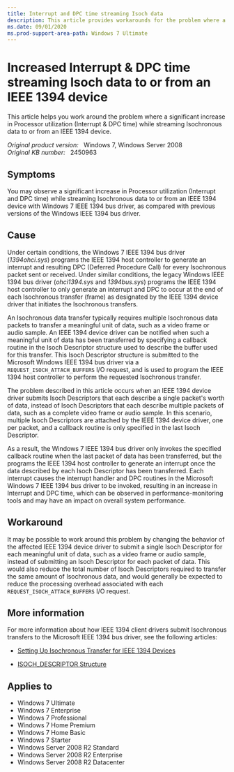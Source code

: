 ```yaml
---
title: Interrupt and DPC time streaming Isoch data
description: This article provides workarounds for the problem where a significant increase in Processor utilization (Interrupt & DPC time) while streaming Isochronous data to or from an IEEE 1394 device with Windows 7 IEEE 1394 bus driver, as compared with previous versions of the Windows IEEE 1394 bus driver.
ms.date: 09/01/2020
ms.prod-support-area-path: Windows 7 Ultimate
---
```

# Increased Interrupt & DPC time streaming Isoch data to or from an IEEE 1394 device

This article helps you work around the problem where a significant increase in Processor utilization (Interrupt & DPC time) while streaming Isochronous data to or from an IEEE 1394 device.

_Original product version:_ &nbsp; Windows 7, Windows Server 2008  
_Original KB number:_ &nbsp; 2450963

## Symptoms

You may observe a significant increase in Processor utilization (Interrupt and DPC time) while streaming Isochronous data to or from an IEEE 1394 device with Windows 7 IEEE 1394 bus driver, as compared with previous versions of the Windows IEEE 1394 bus driver.

## Cause

Under certain conditions, the Windows 7 IEEE 1394 bus driver (*1394ohci.sys*) programs the IEEE 1394 host controller to generate an interrupt and resulting DPC (Deferred Procedure Call) for every Isochronous packet sent or received. Under similar conditions, the legacy Windows IEEE 1394 bus driver (*ohci1394.sys* and *1394bus.sys*) programs the IEEE 1394 host controller to only generate an interrupt and DPC to occur at the end of each Isochronous transfer (frame) as designated by the IEEE 1394 device driver that initiates the Isochronous transfers.

An Isochronous data transfer typically requires multiple Isochronous data packets to transfer a meaningful unit of data, such as a video frame or audio sample. An IEEE 1394 device driver can be notified when such a meaningful unit of data has been transferred by specifying a callback routine in the Isoch Descriptor structure used to describe the buffer used for this transfer. This Isoch Descriptor structure is submitted to the Microsoft Windows IEEE 1394 bus driver via a `REQUEST_ISOCH_ATTACH_BUFFERS` I/O request, and is used to program the IEEE 1394 host controller to perform the requested Isochronous transfer.

The problem described in this article occurs when an IEEE 1394 device driver submits Isoch Descriptors that each describe a single packet's worth of data, instead of Isoch Descriptors that each describe multiple packets of data, such as a complete video frame or audio sample. In this scenario, multiple Isoch Descriptors are attached by the IEEE 1394 device driver, one per packet, and a callback routine is only specified in the last Isoch Descriptor.

As a result, the Windows 7 IEEE 1394 bus driver only invokes the specified callback routine when the last packet of data has been transferred, but the programs the IEEE 1394 host controller to generate an interrupt once the data described by each Isoch Descriptor has been transferred. Each interrupt causes the interrupt handler and DPC routines in the Microsoft Windows 7 IEEE 1394 bus driver to be invoked, resulting in an increase in Interrupt and DPC time, which can be observed in performance-monitoring tools and may have an impact on overall system performance.

## Workaround

It may be possible to work around this problem by changing the behavior of the affected IEEE 1394 device driver to submit a single Isoch Descriptor for each meaningful unit of data, such as a video frame or audio sample, instead of submitting an Isoch Descriptor for each packet of data. This would also reduce the total number of Isoch Descriptors required to transfer the same amount of Isochronous data, and would generally be expected to reduce the processing overhead associated with each `REQUEST_ISOCH_ATTACH_BUFFERS` I/O request.

## More information

For more information about how IEEE 1394 client drivers submit Isochronous transfers to the Microsoft IEEE 1394 bus driver, see the following articles:

- [Setting Up Isochronous Transfer for IEEE 1394 Devices](/windows-hardware/drivers/ieee/setting-up-isochronous-transfer-for-ieee-1394-devices)

- [ISOCH_DESCRIPTOR Structure](/windows-hardware/drivers/ddi/1394/ns-1394-_isoch_descriptor)

## Applies to

- Windows 7 Ultimate
- Windows 7 Enterprise
- Windows 7 Professional
- Windows 7 Home Premium
- Windows 7 Home Basic
- Windows 7 Starter
- Windows Server 2008 R2 Standard
- Windows Server 2008 R2 Enterprise
- Windows Server 2008 R2 Datacenter

